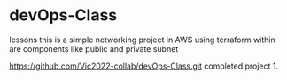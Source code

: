 # devOps-Class
lessons 
this is a simple networking project in AWS using terraform
within are components like public and private subnet

https://github.com/Vic2022-collab/devOps-Class.git completed project 1.
